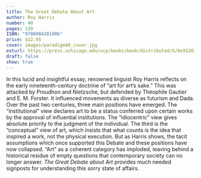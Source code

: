 ```yaml
---
title: The Great Debate About Art
author: Roy Harris
number: 40
pages: 130
ISBN: "9780984201006"
price: $12.95
cover: images/paradigm40_cover.jpg
exturl: https://press.uchicago.edu/ucp/books/book/distributed/G/bo9126181.html
draft: false
show: true
---
```

In this lucid and insightful essay, renowned linguist Roy Harris reflects on the early nineteenth-century doctrine of “art for art’s sake.” This was attacked by Proudhon and Nietzsche, but defended by Théophile Gautier and E. M. Forster. It influenced movements as diverse as futurism and Dada. Over the past two centuries, three main positions have emerged. The “institutional” view declares art to be a status conferred upon certain works by the approval of influential institutions. The “idiocentric” view gives absolute priority to the judgment of the individual. The third is the “conceptual” view of art, which insists that what counts is the idea that inspired a work, not the physical execution. But as Harris shows, the tacit assumptions which once supported this Debate and these positions have now collapsed. “Art” as a coherent category has imploded, leaving behind a historical residue of empty questions that contemporary society can no longer answer. *The Great Debate about Art* provides much needed signposts for understanding this sorry state of affairs.